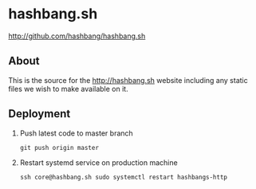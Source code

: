 # hashbang.sh #

  <http://github.com/hashbang/hashbang.sh>

## About ##

This is the source for the http://hashbang.sh website including any static
files we wish to make available on it.

## Deployment

1. Push latest code to master branch

    ```
    git push origin master
    ```

2. Restart systemd service on production machine

    ```
    ssh core@hashbang.sh sudo systemctl restart hashbangs-http
    ```
